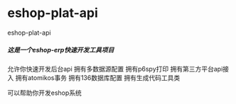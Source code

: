 # eshop-plat-api
eshop-plat-api

##### 这是一个eshop-erp快速开发工具项目
允许你快速开发后台api
拥有多数据源配置
拥有p6spy打印
拥有第三方平台api接入
拥有atomikos事务
拥有136数据库配置
拥有生成代码工具类


可以帮助你开发eshop系统
